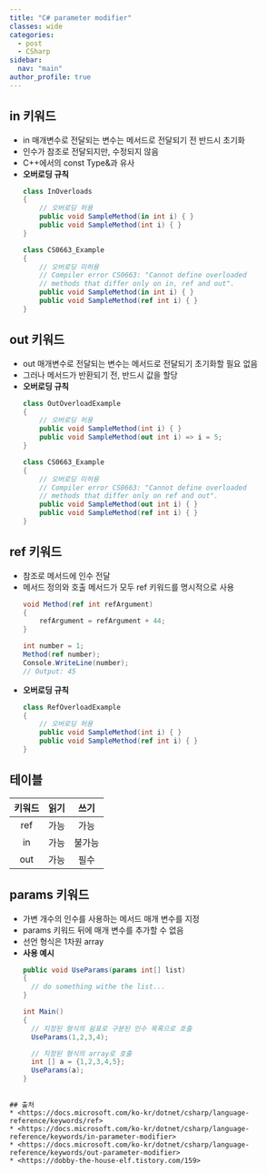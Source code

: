 ```yaml
---
title: "C# parameter modifier"
classes: wide
categories: 
  - post
  - CSharp
sidebar:
  nav: "main"
author_profile: true
---
```

   

## in 키워드
* in 매개변수로 전달되는 변수는 메서드로 전달되기 전 반드시 초기화
* 인수가 참조로 전달되지만, 수정되지 않음
* C++에서의 const Type&과 유사
* **오버로딩 규칙**
  ```csharp
  class InOverloads
  {
      // 오버로딩 허용
      public void SampleMethod(in int i) { }
      public void SampleMethod(int i) { }
  }

  class CS0663_Example
  {
      // 오버로딩 미허용
      // Compiler error CS0663: "Cannot define overloaded
      // methods that differ only on in, ref and out".
      public void SampleMethod(in int i) { }
      public void SampleMethod(ref int i) { }
  }
  ```

## out 키워드
* out 매개변수로 전달되는 변수는 메서드로 전달되기 초기화할 필요 없음
* 그러나 메서드가 반환되기 전, 반드시 값을 할당
* **오버로딩 규칙**
  ```csharp
  class OutOverloadExample
  {
      // 오버로딩 허용
      public void SampleMethod(int i) { }
      public void SampleMethod(out int i) => i = 5;
  }

  class CS0663_Example
  {
      // 오버로딩 미허용
      // Compiler error CS0663: "Cannot define overloaded
      // methods that differ only on ref and out".
      public void SampleMethod(out int i) { }
      public void SampleMethod(ref int i) { }
  }
  ```

## ref 키워드  
* 참조로 메서드에 인수 전달
* 메서드 정의와 호출 메서드가 모두 ref 키워드를 명시적으로 사용
  ```csharp
  void Method(ref int refArgument)
  {
      refArgument = refArgument + 44;
  }

  int number = 1;
  Method(ref number);
  Console.WriteLine(number);
  // Output: 45
  ```
* **오버로딩 규칙**
  ```csharp
  class RefOverloadExample
  {
      // 오버로딩 허용
      public void SampleMethod(int i) { }
      public void SampleMethod(ref int i) { }
  }
  ```

## 테이블

|키워드|읽기|쓰기|
|:---:|:---:|:---:|
|ref|가능|가능|
|in|가능|불가능|
|out|가능|필수|

## params 키워드
* 가변 개수의 인수를 사용하는 메서드 매개 변수를 지정
* params 키워드 뒤에 매개 변수를 추가할 수 없음
* 선언 형식은 1차원 array
* **사용 예시**
  ```csharp
  public void UseParams(params int[] list) 
  {
    // do something withe the list...
  }

  int Main()
  {
    // 지정된 형식의 쉼표로 구분된 인수 목록으로 호출
    UseParams(1,2,3,4);

    // 지정된 형식의 array로 호출
    int [] a = {1,2,3,4,5};
    UseParams(a);
  }
```

## 출처
* <https://docs.microsoft.com/ko-kr/dotnet/csharp/language-reference/keywords/ref>
* <https://docs.microsoft.com/ko-kr/dotnet/csharp/language-reference/keywords/in-parameter-modifier>
* <https://docs.microsoft.com/ko-kr/dotnet/csharp/language-reference/keywords/out-parameter-modifier>
* <https://dobby-the-house-elf.tistory.com/159>
